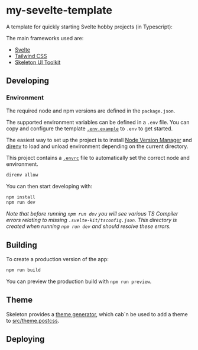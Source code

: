 # my-sevelte-template

A template for quickly starting Svelte hobby projects (in Typescript):

The main frameworks used are:
- [Svelte](https://svelte.dev/)
- [Tailwind CSS](https://tailwindcss.com/)
- [Skeleton UI Toolkit](https://www.skeleton.dev/)

## Developing

### Environment

The required node and npm versions are defined in the `package.json`.

The supported environment variables can be defined in a `.env` file. You can copy and configure the template [`.env.example`](.env.example) to `.env` to get started.

The easiest way to set up the project is to install [Node Version Manager](https://github.com/nvm-sh/nvm) and [direnv](https://github.com/direnv/direnv) to load and unload environment depending on the current directory.

This project contains a [`.envrc`](.envrc) file to automatically set the correct node and environment. 

```bash
direnv allow
```

You can then start developing with:
```bash
npm install
npm run dev
```

_Note that before running `npm run dev` you will see various TS Compiler errors relating to missing `.svelte-kit/tsconfig.json`. This directory is created when running `npm run dev` and should resolve these errors._

## Building

To create a production version of the app:

```bash
npm run build
```

You can preview the production build with `npm run preview`.

## Theme

Skeleton provides a [theme generator](https://www.skeleton.dev/docs/generator), which cab´n be used to add a theme to [src/theme.postcss](/src/theme.postcss).

## Deploying